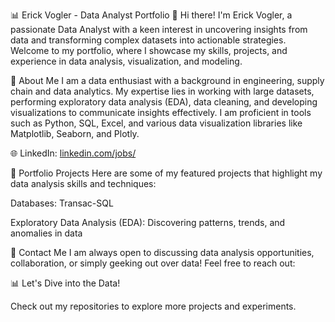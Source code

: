 📊 Erick Vogler - Data Analyst Portfolio
👋 Hi there! I'm Erick Vogler, a passionate Data Analyst with a keen interest in uncovering insights from data and transforming complex datasets into actionable strategies. Welcome to my portfolio, where I showcase my skills, projects, and experience in data analysis, visualization, and modeling.

🌟 About Me
I am a data enthusiast with a background in engineering, supply chain and data analytics. My expertise lies in working with large datasets, performing exploratory data analysis (EDA), data cleaning, and developing visualizations to communicate insights effectively.
I am proficient in tools such as Python, SQL, Excel, and various data visualization libraries like Matplotlib, Seaborn, and Plotly.

🌐 LinkedIn: [linkedin.com/jobs/](https://www.linkedin.com/in/erick-vogler/)

📁 Portfolio Projects
Here are some of my featured projects that highlight my data analysis skills and techniques:

Databases: Transac-SQL

Exploratory Data Analysis (EDA): Discovering patterns, trends, and anomalies in data

🎯 Contact Me
I am always open to discussing data analysis opportunities, collaboration, or simply geeking out over data! Feel free to reach out:



📊 Let's Dive into the Data!

Check out my repositories to explore more projects and experiments.
